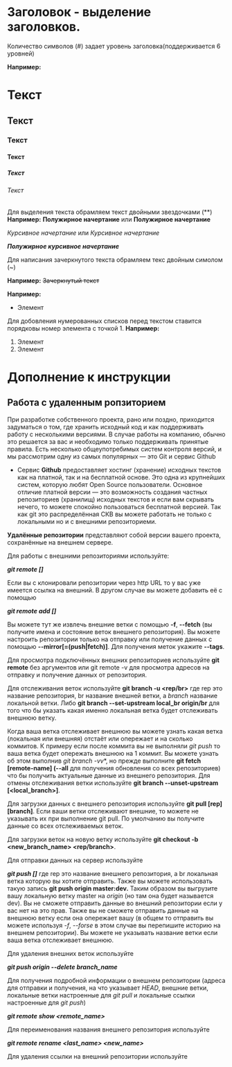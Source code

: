 # Заголовок - выделение заголовков.
Количество символов (#) задает уровень заголовка(поддерживается 6 уровней)

**Например:**
# Текст
## Текст
### Текст
#### Текст
##### Текст
###### Текст

Для выделения текста обрамляем текст двойными звездочками (**)
**Например:**
**Полужирное начертание** или __Полужирное начертание__

*Курсивное начертание* или _Курсивное начертание_

***Полужирное курсивное начертание***

Для написания зачеркнутого текста обрамляем текс двойным симолом (~)

**Например:**
~~Зачеркнутый текст~~

**Например:**
* Элемент 

Для добовления нумерованных списков перед текстом ставится порядковы номер элемента с точкой 1.
**Например:**
1. Элемент
2. Элемент
# **Дополнение к инструкции**
## **Работа с удаленным ропзиторием**
При разработке собственного проекта, рано или поздно, приходится задуматься о том, где хранить исходный код и как поддерживать работу с несколькими версиями. В случае работы на компанию, обычно это решается за вас и необходимо только поддерживать принятые правила. Есть несколько общеупотребимых систем контроля версий, и мы рассмотрим одну из самых популярных — это Git и сервис Github

* Сервис **Github** предоставляет хостинг (хранение) исходных текстов как на платной, так и на бесплатной основе. Это одна из крупнейших систем, которую любят Open Source пользователи. Основное отличие платной версии — это возможность создания частных репозиториев (хранилищ) исходных текстов и если вам скрывать нечего, то можете спокойно пользоваться бесплатной версией.
 Так как git это распределённая СКВ вы можете работать не только с локальными но и с внешними репозиториеми.

**Удалённые репозитории** представляют собой версии вашего проекта, сохранённые на внешнем сервере.

Для работы с внешними репозиториями используйте:

__*git remote [<options>]*__

Если вы с клонировали репозитории через http URL то у вас уже имеется ссылка на внешний. В другом случае вы можете добавить её с помощью

__*git remote add [<options>] <name> <adres>*__

Вы можете тут же извлечь внешние ветки с помощью **-f**, **--fetch** (вы получите имена и состояние веток внешнего репозитория). Вы можете настроить репозитории только на отправку или получение данных с помощью **--mirror[=(push|fetch)]**. Для получения меток укажите **--tags**.

Для просмотра подключённых внешних репозиториев используйте **git remote** без аргументов или git remote -v для просмотра адресов на отправку и получение данных от репозитория.

Для отслеживания веток используйте **git branch -u <rep/br>** где rep это название репозитория, br название внешней ветки, а *branch* название локальной ветки. Либо **git branch --set-upstream local_br origin/br** для того что бы указать какая именно локальная ветка будет отслеживать внешнюю ветку.

Когда ваша ветка отслеживает внешнюю вы можете узнать какая ветка (локальная или внешняя) отстаёт или опережает и на сколько коммитов. К примеру если после коммита вы не выполняли *git push* то ваша ветка будет опережать внешнюю на 1 коммит. Вы можете узнать об этом выполнив *git branch -vv**, но прежде выполните **git fetch [remote-name] (--all** для получения обновления со всех репозиториев) что бы получить актуальные данные из внешнего репозитория. Для отмены отслеживания ветки используйте **git branch --unset-upstream [<local_branch>]**.

Для загрузки данных с внешнего репозитория используйте **git pull [rep] [branch]**. Если ваши ветки отслеживают внешние, то можете не указывать их при выполнение git pull. По умолчанию вы получите данные со всех отслеживаемых веток.

Для загрузки веток на новую ветку используйте **git checkout -b <new_branch_name> <rep/branch>**.

Для отправки данных на сервер используйте

_**git push [<rep>]**_
где rep это название внешнего репозитория, а br локальная ветка которую вы хотите отправить. Также вы можете использовать такую запись **git push origin master:dev.** Таким образом вы выгрузите вашу локальную ветку master на *origin* (но там она будет называется dev). Вы не сможете отправить данные во внешний репозитории если у вас нет на это прав. Также вы не сможете отправить данные на внешнюю ветку если она опережает вашу (в общем то отправить вы можете используя *-f*, *--forse* в этом случае вы перепишите историю на внешнем репозитории). Вы можете не указывать название ветки если ваша ветка отслеживает внешнюю.

Для удаления внешних веток используйте

_**git push origin --delete branch_name**_

Для получения подробной информации о внешнем репозитории (адреса для отправки и получения, на что указывает *HEAD*, внешние ветки, локальные ветки настроенные для *git pull* и локальные ссылки настроенные для *git push*)

_**git remote show <remote_name>**_

Для переименования названия внешнего репозитория используйте

_**git remote rename <last_name> <new_name>**_

Для удаления ссылки на внешний репозитории используйте